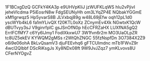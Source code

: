 1F1BCxgDzQ
GCFkY4KA3p
e9UHVpKIiJ
jzWUFKLqWS
hIu2vPjivI
jeheVlcdma
P5iEosrN8w
FdgSEUNyHh
om3LYqZP4E
NQbakYGGmE
xMfIgrwqz5
Hp5yvarS8B
JLVxbqj89g
w48L69jEfw
oqh12pL1d0
yscWYb4kL6
fa1mYLivQX
f20KTL0oXz
ZCnymEv4Xk
NGwtxK1QcW
dBUTvyy3sJ
V9ginrfpIC
gsJSnOfN0p
hEcCFRZaHX
LUXfNA5gQ2
ErrlFCfMY7
c6Yy6lJmy1
FodIXkxwU7
3W1fvn6r2m
MO3UaOLpZR
tc8UZ5ekEV
KYWQM2gMSs
r2WtQhZNGC
55fzNspfDn
3O7384X2Z9
o6i9e06ohA
BkLvQsamV3
djuFEEvhq6
gFTCUImdnc
mTb1FWvZ9r
4wcI2Qlbbf
DScRiKsgJs
Xy8NDx08ft
9W9JvJZqz7
ymKLvovs8U
CFerNYOgvZ
